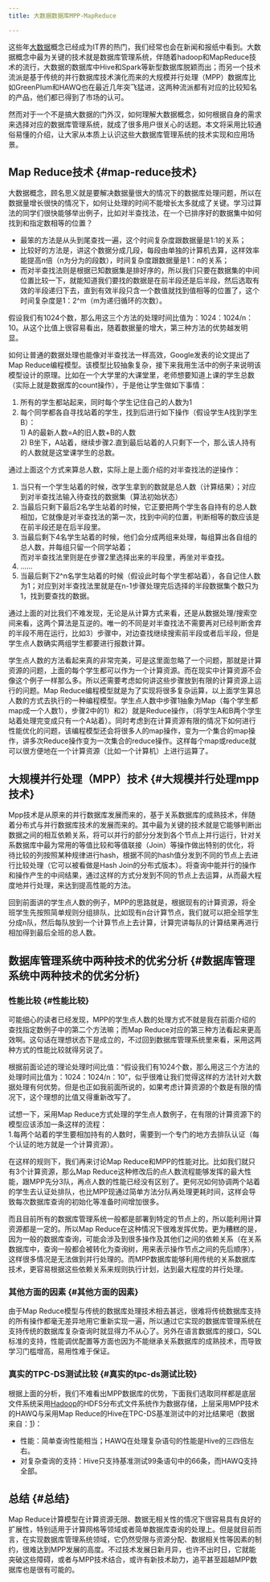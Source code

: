 ```yaml
---
title: 大数据数据库MPP-MapReduce

---
```

这些年<a class="hl hl-1" href="https://so.csdn.net/so/search?q=%E5%A4%A7%E6%95%B0%E6%8D%AE&spm=1001.2101.3001.7020" target="_blank" rel="noopener" data-report-click="{&quot;spm&quot;:&quot;1001.2101.3001.7020&quot;,&quot;dest&quot;:&quot;https://so.csdn.net/so/search?q=%E5%A4%A7%E6%95%B0%E6%8D%AE&spm=1001.2101.3001.7020&quot;}" data-tit="大数据" data-pretit="大数据">大数据</a>概念已经成为IT界的热门，我们经常也会在新闻和报纸中看到。大数据概念中最为关键的技术就是数据库管理系统，伴随着hadoop和MapReduce技术的流行，大数据的数据库中Hive和Spark等新型数据库脱颖而出；而另一个技术流派是基于传统的并行数据库技术演化而来的大规模并行处理（MPP）数据库比如GreenPlum和HAWQ也在最近几年突飞猛进，这两种流派都有对应的比较知名的产品，他们都已得到了市场的认可。

然而对于一个不是搞大数据的门外汉，如何理解大数据概念，如何根据自身的需求来选择对应的数据库管理系统，就成了很多用户很关心的话题。本文将采用比较通俗易懂的介绍，让大家从本质上认识这些大数据库管理系统的技术实现和应用场景。

## <a name="t0"></a>Map Reduce技术 {#map-reduce技术}

大数据概念，顾名思义就是要解决数据量很大的情况下的数据库处理问题，所以在数据量增长很快的情况下，如何让处理的时间不能增长太多就成了关键。学习过算法的同学们很快能够举出例子，比如对半查找法，在一个已排序好的数据集中如何找到和指定数相等的位置？

* 最笨的方法是从头到尾查找一遍，这个时间复杂度跟数据量是1:1的关系；
* 比较好的方法是，讲这个数据分成几段，每段由单独的计算机去算，这样效率能提高n倍（n为分为的段数），时间复杂度跟数据量是1：n的关系；
* 而对半查找法则是根据已知数据集是排好序的，所以我们只要在数据集的中间位置比较一下，就能知道我们要找的数据是在前半段还是后半段，然后选取有效的半段递归下去，直到有效半段只含一个数值就找到值相等的位置了，这个时间复杂度是1：2^m（m为递归循环的次数）。

假设我们有1024个数，那么用这三个方法的处理时间比值为：1024：1024/n：10。从这个比值上很容易看出，随着数据量的增大，第三种方法的优势越发明显。

如何让普通的数据处理也能像对半查找法一样高效，Google发表的论文提出了Map Reduce编程模型。该模型比较抽象复杂，接下来我用生活中的例子来说明该模型设计的原理。比如在一个大学里的大课堂里，老师想要知道上课的学生总数（实际上就是数据库的count操作），于是他让学生做如下事情：

  1. 所有的学生都站起来，同时每个学生记住自己的人数为1
  2. 每个同学都各自寻找站着的学生，找到后进行如下操作（假设学生A找到学生B）：  
    1) A的最新人数=A的旧人数+B的人数  
    2) B坐下，A站着，继续步骤2.直到最后站着的人只剩下一个，那么该人持有的人数就是这堂课学生的总数。

通过上面这个方式来算总人数，实际上是上面介绍的对半查找法的逆操作：

  1. 当只有一个学生站着的时候，改学生拿到的数就是总人数（计算结果）；对应到对半查找法输入待查找的数据集（算法初始状态）
  2. 当最后只剩下最后2名学生站着的时候，它正要把两个学生各自持有的总人数相加，它就像是对半查找法的第一次，找到中间的位置，判断相等的数应该是在前半段还是在后半段里。
  3. 当最后剩下4名学生站着的时候，他们会分成两组来处理，每组算出各自组的总人数，并每组只留一个同学站着；  
    而对半查找法里则是在步骤2里选择出来的半段里，再坐对半查找。
  4. ……
  5. 当最后剩下2^n名学生站着的时候（假设此时每个学生都站着），各自记住人数为1；对应到对半查找法里就是在n-1步骤处理完后选择的半段数据集个数只为1，找到要查找的数据。

通过上面的对比我们不难发现，无论是从计算方式来看，还是从数据处理/搜索空间来看，这两个算法是互逆的。唯一的不同是对半查找法不需要再对已经判断舍弃的半段不用在运行，比如3）步骤中，对边查找继续搜索前半段或者后半段，但是学生点人数确实两组学生都要进行报数计算。

学生点人数的方法看起来真的非常完美，可是这里面忽略了一个问题，那就是计算资源的问题，上面的每个学生都可以作为一个计算资源。而在现实中计算资源不会像这个例子一样那么多。所以还需要考虑如何讲这些步骤放到有限的计算资源上运行的问题。Map Reduce编程模型就是为了实现将很多复杂运算，以上面学生算总人数的方式去执行的一种编程模型。学生点人数中步骤1抽象为Map（每个学生都map成一个人数1），步骤2中的1）和2）就是Reduce操作，（将学生A和B两个学生站着处理完变成只有一个A站着）。同时考虑到在计算资源有限的情况下如何进行性能优化的问题，该编程模型还会将很多人的map操作，变为一个集合的map操作，讲多次Reduce操作变为一次集合的reduce操作。这样每个map或reduce就可以很方便地在一个计算资源（比如一个计算机）上进行运算了。

## <a name="t1"></a>大规模并行处理（MPP）技术 {#大规模并行处理mpp技术}

Mpp技术是从原来的并行数据库发展而来的，基于关系数据库的成熟技术，伴随着分布式与并行数据库技术的发展而来的。其中最为关键的技术就是它能够判断出数据之间的相互依赖关系，将可以并行的部分分发到各个节点上并行运行，针对关系数据库中最为常用的等值比较和等值联接（Join）等操作做出特别的优化，将待比较的列按照某种规律进行hash，根据不同的hash值分发到不同的节点上去进行比较处理（它可以被看做是Hash Join的分布式版本）。将查询中能并行的操作和操作产生的中间结果，通过这样的方式分发到不同的节点上去运算，从而最大程度地并行处理，来达到提高性能的方法。

回到前面讲的学生点人数的例子，MPP的思路就是，根据现有的计算资源，将全班学生先按照简单规则分组排队，比如现有n台计算节点，我们就可以把全班学生分成n队，然后每队放到一个计算节点上去计算，计算完讲每队的计算结果再进行相加得到最后全班的总人数。

## <a name="t2"></a>数据库管理系统中两种技术的优劣分析 {#数据库管理系统中两种技术的优劣分析}

### <a name="t3"></a>性能比较 {#性能比较}

可能细心的读者已经发现，MPP的学生点人数的处理方式不就是我在前面介绍的查找指定数例子中的第二个方法嘛；而Map Reduce对应的第三种方法看起来更高效啊。这句话在理想状态下是成立的，不过回到数据库管理系统里来看，采用这两种方式的性能比较就得另说了。

根据前面论述的理论处理时间比值：“假设我们有1024个数，那么用这三个方法的处理时间比值为：1024：1024/n：10”，似乎很难让我们觉得这样的方法针对大数据处理有何优势。但是也正如我前面所说的，如果考虑计算资源的个数是有限的情况下，这个理想的比值又得重新改写了。

试想一下，采用Map Reduce方式处理的学生点人数例子，在有限的计算资源下的模型应该添加一条这样的流程：  
1.每两个站着的学生要相加持有的人数时，需要到一个专门的地方去排队认证（每个认证的地方就是一个计算资源）。

在这样的规则下，我们再来讨论Map Reduce和MPP的性能对比。比如我们就只有3个计算资源，那么Map Reduce这种修改后的点人数流程能够发挥的最大性能，跟MPP先分3队，再点人数的性能已经没有区别了。更何况如何协调两个站着的学生去认证处排队，也比MPP现通过简单方法分队再处理更耗时间，这样会导致每次数据库查询的初始化等准备时间增加很多。

而且目前所有的数据库管理系统一般都是部署到特定的节点上的，所以能利用计算资源都是一定的。所以Map Reduce在这种情况下很难发挥优势。更为糟糕的是，因为一般的数据库查询，可能会涉及到很多操作及其他们之间的依赖关系（在关系数据库中，查询一般都会被转化为查询树，用来表示操作节点之间的先后顺序），这样很多情况是无法做到并行处理的。而MPP数据库能够利用传统的关系数据库技术，更容易根据这些依赖关系来规则执行计划，达到最大程度的并行处理。

### <a name="t4"></a>其他方面的因素 {#其他方面的因素}

由于Map Reduce模型与传统的数据库处理技术相去甚远，很难将传统数据库支持的所有操作都毫无差异地用它重新实现一遍，所以通过它实现的数据库管理系统在支持传统的数据库复杂查询时就显得力不从心了。另外在语言数据库的接口，SQL标准的支持，性能调优配置等方面也因为不能继承关系数据库的成熟技术，而导致学习门槛增高，易用性难于保证。

### <a name="t5"></a>真实的TPC-DS测试比较 {#真实的tpc-ds测试比较}

根据上面的分析，我们不难看出MPP数据库的优势，下面我们选取同样都是底层文件系统采用<a class="hl hl-1" href="https://so.csdn.net/so/search?q=Hadoop&spm=1001.2101.3001.7020" target="_blank" rel="noopener" data-report-click="{&quot;spm&quot;:&quot;1001.2101.3001.7020&quot;,&quot;dest&quot;:&quot;https://so.csdn.net/so/search?q=Hadoop&spm=1001.2101.3001.7020&quot;}" data-tit="Hadoop" data-pretit="hadoop">Hadoop</a>的HDFS分布式文件系统作为数据存储，上层采用MPP技术的HAWQ与采用Map Reduce的Hive在TPC-DS基准测试中的对比结果吧（数据来自：<a href="https://blog.pivotal.io/big-data-pivotal/products/performance-benchmark-pivotal-hawq-beats-impala-apache-hive-part-1" target="_blank" rel="noopener noreferrer">1</a>)：

* 性能：简单查询性能相当；HAWQ在处理复杂语句的性能是Hive的三四倍左右。
* 对复杂查询的支持：Hive只支持基准测试99条语句中的66条，而HAWQ支持全部。

## <a name="t6"></a>总结 {#总结}

Map Reduce计算模型在计算资源无限、数据无相关性的情况下很容易具有良好的扩展性，特别适用于计算网格等领域或者简单数据库查询的处理上。但是就目前而言，在实现数据库管理系统领域，它仍然受限与资源分配、数据相关性等因素的制约，很难达到MPP发展的高度。不过技术发展日新月异，也许不出时日，它就能突破这些障碍，或者与MPP技术结合，或许有新技术助力，追平甚至超越MPP数据库也是很有可能的。
